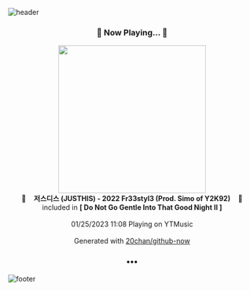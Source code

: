 ![header](https://capsule-render.vercel.app/api?type=wave&height=170&section=header&text=Hi.%20I'm%20SHIFT&fontColor=090707&fontAlignX=45&fontAlignY=65&fontSize=100)

<h3 align="center">🎵 Now Playing... 🎵</h3>
<p align="center">
  <a href="https://music.youtube.com/watch?v=PYFoFlTDAz0">
    <img width="300" src="https://lh3.googleusercontent.com/-hWZoSvRqB7u5ouJh2bJvK6BIm9YXBYAo7tR8FC-o941a21q0wnH1CTQcAeVA10ZINBI8nrFE2mX5NY">
  </a>
  <br>
  🎵&nbsp&nbsp&nbsp <b>저스디스 (JUSTHIS) - 2022 Fr33styl3 (Prod. Simo of Y2K92)</b> &nbsp&nbsp&nbsp🎵
  <br>
  included in <b>[ Do Not Go Gentle Into That Good Night II ]</b>
  
  <br />
  <br />
  01/25/2023 11:08 Playing on YTMusic
  <br />
  <br />
  Generated with <a href="https://github.com/20chan/github-now">20chan/github-now</a>
</p>

<h3 align="center">•••</h3>

![footer](https://capsule-render.vercel.app/api?type=wave&height=150&section=footer)
